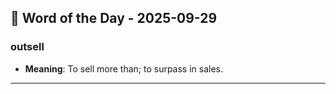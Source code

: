## 📅 Word of the Day - 2025-09-29

### **outsell**
- **Meaning**: To sell more than; to surpass in sales.

---
